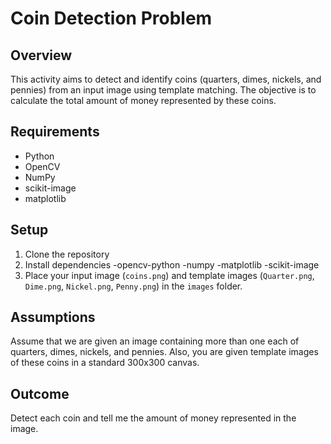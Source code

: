 # Coin Detection Problem

## Overview

This activity aims to detect and identify coins (quarters, dimes, nickels, and pennies) from an input image using template matching. The objective is to calculate the total amount of money represented by these coins.

## Requirements

- Python 
- OpenCV
- NumPy
- scikit-image
- matplotlib

## Setup

1. Clone the repository
2. Install dependencies
  -opencv-python
  -numpy
  -matplotlib
  -scikit-image
4. Place your input image (`coins.png`) and template images (`Quarter.png`, `Dime.png`, `Nickel.png`, `Penny.png`) in the `images` folder.

## Assumptions

Assume that we are given an image containing more than one each of quarters, dimes, nickels, and pennies. Also, you are given template images of these coins in a standard 300x300 canvas.

## Outcome

Detect each coin and tell me the amount of money represented in the image.
